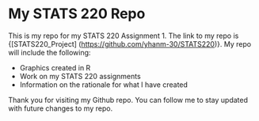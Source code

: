 # My STATS 220 Repo

This is my repo for my STATS 220 Assignment 1.
The link to my repo is {[STATS220_Project] (https://github.com/yhanm-30/STATS220)}.
My repo will include the following:

- Graphics created in R
- Work on my STATS 220 assignments
- Information on the rationale for what I have created

Thank you for visiting my Github repo. You can follow me to stay updated with future changes to my repo.
